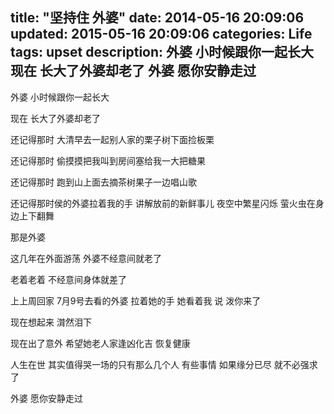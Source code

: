 title: "坚持住 外婆"
date: 2014-05-16 20:09:06
updated: 2015-05-16 20:09:06
categories: Life 
tags: upset 
description: 外婆 小时候跟你一起长大 现在 长大了外婆却老了 外婆 愿你安静走过
---

外婆 小时候跟你一起长大

现在 长大了外婆却老了

还记得那时 大清早去一起别人家的栗子树下面捡板栗

还记得那时 偷摸摸把我叫到房间塞给我一大把糖果

还记得那时 跑到山上面去摘茶树果子一边唱山歌

还记得那时侯的外婆拉着我的手 讲解放前的新鲜事儿 夜空中繁星闪烁 萤火虫在身边上下翻舞

那是外婆

这几年在外面游荡 外婆不经意间就老了

老着老着 不经意间身体就差了

上上周回家 7月9号去看的外婆 拉着她的手 她看着我 说 泼你来了

现在想起来 潸然泪下

现在出了意外 希望她老人家逢凶化吉 恢复健康

人生在世 其实值得哭一场的只有那么几个人 有些事情 如果缘分已尽 就不必强求了

外婆 愿你安静走过


